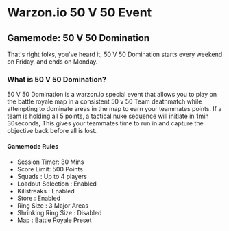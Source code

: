 # Warzon.io 50 V 50 Event
## Gamemode: 50 V 50 Domination

That's right folks, you've heard it, 50 V 50 Domination starts every weekend on Friday, and ends on Monday. 

### What is 50 V 50 Domination?

50 V 50 Domination is a warzon.io special event that allows you to play on the battle royale map in a consistent 50 v 50 Team deathmatch while attempting to dominate areas in the map to earn your teammates points. If a team is holding all 5 points, a tactical nuke sequence will initiate in 1min 30seconds, This gives your teammates time to run in and capture the objective back before all is lost.

#### Gamemode Rules
- Session Timer: 30 Mins
- Score Limit: 500 Points
- Squads : Up to 4 players
- Loadout Selection : Enabled
- Killstreaks : Enabled
- Store : Enabled
- Ring Size : 3 Major Areas
- Shrinking Ring Size : Disabled
- Map : Battle Royale Preset
